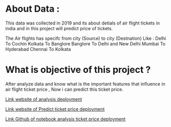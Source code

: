 # About Data :
This data was collected in 2019 and its about detials of air flight tickets in india and in this project will predict price of tickets.

The Air flights has specifc from city (Source) to city (Destnation) Like :
Delhi To Cochin
Kolkata To Banglore
Banglore To Delhi and New Delhi
Mumbai To Hyderabad
Chennai To Kolkata

# What is objective of this project ?
After analyze data and know what is the important features that influence in air flight ticket price , Now i can predict this ticket price.


[Link website of  analysis deployment](https://air-flight-tickets.streamlit.app/)

[Link website of  Predict ticket price deployment](https://air-flight-tickets-predict.streamlit.app/)

[Link Github of notebook analysis ticket price deployment](https://github.com/AhmedRamadan74/Air-Flight-Tickets-Analysis)


